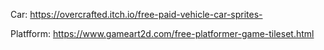 Car: https://overcrafted.itch.io/free-paid-vehicle-car-sprites-

Platfform: https://www.gameart2d.com/free-platformer-game-tileset.html